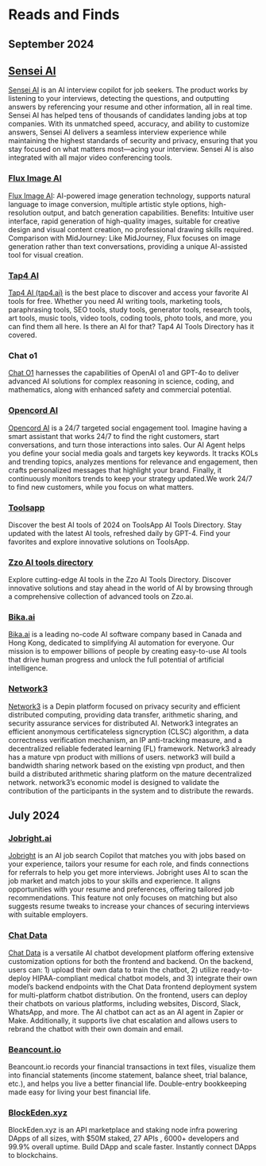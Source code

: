 # Reads and Finds

## September 2024

## [Sensei AI](https://www.senseicopilot.com)

[Sensei AI](https://www.senseicopilot.com) is an AI interview copilot for job seekers. The product works by listening to your interviews, detecting the questions, and outputting answers by referencing your resume and other information, all in real time. Sensei AI has helped tens of thousands of candidates landing jobs at top companies.
With its unmatched speed, accuracy, and ability to customize answers, Sensei AI delivers a seamless interview experience while maintaining the highest standards of security and privacy, ensuring that you stay focused on what matters most—acing your interview. Sensei AI is also integrated with all major video conferencing tools.

### [Flux Image AI](https://flux-ai.io/)

[Flux Image AI](https://flux-ai.io/): AI-powered image generation technology, supports natural language to image conversion, multiple artistic style options, high-resolution output, and batch generation capabilities.
Benefits: Intuitive user interface, rapid generation of high-quality images, suitable for creative design and visual content creation, no professional drawing skills required.
Comparison with MidJourney: Like MidJourney, Flux focuses on image generation rather than text conversations, providing a unique AI-assisted tool for visual creation.

### [Tap4 AI](https://tap4.ai/discover)

[Tap4 AI (tap4.ai)](https://tap4.ai/discover) is the best place to discover and access your favorite AI tools for free. Whether you need AI writing tools, marketing tools, paraphrasing tools, SEO tools, study tools, generator tools, research tools, art tools, music tools, video tools, coding tools, photo tools, and more, you can find them all here. Is there an AI for that? Tap4 AI Tools Directory has it covered.

### Chat o1

[Chat O1](https://chat4o.ai/) harnesses the capabilities of OpenAI o1 and GPT-4o to deliver advanced AI solutions for complex reasoning in science, coding, and mathematics, along with enhanced safety and commercial potential.

### [Opencord AI](https://opencord.ai)

[Opencord AI](https://opencord.ai) is a 24/7 targeted social engagement tool. Imagine having a smart assistant that works 24/7 to find the right customers, start conversations, and turn those interactions into sales. Our AI Agent helps you define your social media goals and targets key keywords. It tracks KOLs and trending topics, analyzes mentions for relevance and engagement, then crafts personalized messages that highlight your brand. Finally, it continuously monitors trends to keep your strategy updated.We work 24/7 to find new customers, while you focus on what matters.

### [Toolsapp](https://toolsapp.cc/)

Discover the best AI tools of 2024 on ToolsApp AI Tools Directory. Stay updated with the latest AI tools, refreshed daily by GPT-4. Find your favorites and explore innovative solutions on ToolsApp.

### [Zzo AI tools directory](https://zzo.ai/)

Explore cutting-edge AI tools in the Zzo AI Tools Directory. Discover innovative solutions and stay ahead in the world of AI by browsing through a comprehensive collection of advanced tools on Zzo.ai.

### [Bika.ai](https://bika.ai/)

[Bika.ai](https://bika.ai/) is a leading no-code AI software company based in Canada and Hong Kong, dedicated to simplifying AI automation for everyone. Our mission is to empower billions of people by creating easy-to-use AI tools that drive human progress and unlock the full potential of artificial intelligence.

### [Network3](https://network3.ai/)

[Network3](https://network3.ai/) is a Depin platform focused on privacy security and efficient distributed computing, providing data transfer, arithmetic sharing, and security assurance services for distributed AI. Network3 integrates an efficient anonymous certificateless signcryption (CLSC) algorithm, a data correctness verification mechanism, an IP anti-tracking measure, and a decentralized reliable federated learning (FL) framework. Network3 already has a mature vpn product with millions of users. network3 will build a bandwidth sharing network based on the existing vpn product, and then build a distributed arithmetic sharing platform on the mature decentralized network. network3’s economic model is designed to validate the contribution of the participants in the system and to distribute the rewards.

## July 2024

### [Jobright.ai](https://jobright.ai/)

[Jobright](https://jobright.ai/) is an AI job search Copilot that matches you with jobs based on your experience, tailors your resume for each role, and finds connections for referrals to help you get more interviews. Jobright uses AI to scan the job market and match jobs to your skills and experience. It aligns opportunities with your resume and preferences, offering tailored job recommendations. This feature not only focuses on matching but also suggests resume tweaks to increase your chances of securing interviews with suitable employers.

### [Chat Data](https://www.chat-data.com/)

[Chat Data](https://www.chat-data.com/) is a versatile AI chatbot development platform offering extensive customization options for both the frontend and backend. On the backend, users can: 1) upload their own data to train the chatbot, 2) utilize ready-to-deploy HIPAA-compliant medical chatbot models, and 3) integrate their own model’s backend endpoints with the Chat Data frontend deployment system for multi-platform chatbot distribution. On the frontend, users can deploy their chatbots on various platforms, including websites, Discord, Slack, WhatsApp, and more. The AI chatbot can act as an AI agent in Zapier or Make. Additionally, it supports live chat escalation and allows users to rebrand the chatbot with their own domain and email.

### [Beancount.io](https://beancount.io)

Beancount.io records your financial transactions in text files, visualize them into financial statements (income statement, balance sheet, trial balance, etc.), and helps you live a better financial life. Double-entry bookkeeping made easy for living your best financial life.

### [BlockEden.xyz](https://BlockEden.xyz)

BlockEden.xyz is an API marketplace and staking node infra powering DApps of all sizes, with $50M staked, 27 APIs , 6000+ developers and 99.9% overall uptime. Build DApp and scale faster. Instantly connect DApps to blockchains.
